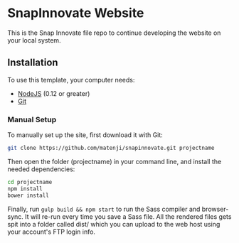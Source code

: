 # SnapInnovate Website

This is the Snap Innovate file repo to continue developing the website on your local system.

## Installation

To use this template, your computer needs:

- [NodeJS](https://nodejs.org/en/) (0.12 or greater)
- [Git](https://git-scm.com/)

### Manual Setup

To manually set up the site, first download it with Git:

```bash
git clone https://github.com/matenji/snapinnovate.git projectname
```

Then open the folder (projectname) in your command line, and install the needed dependencies:

```bash
cd projectname
npm install
bower install
```

Finally, run `gulp build && npm start` to run the Sass compiler and browser-sync. It will re-run every time you save a Sass file. All the rendered files gets spit into a folder called dist/ which you can upload to the web host using your account's FTP login info.
